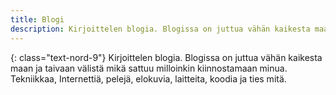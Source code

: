 ```yaml
---
title: Blogi
description: Kirjoittelen blogia. Blogissa on juttua vähän kaikesta maan ja taivaan välistä mikä sattuu milloinkin kiinnostamaan minua. Tekniikkaa, Internettiä, pelejä, elokuvia, laitteita, koodia ja ties mitä.
---
```


{: class="text-nord-9"}
Kirjoittelen blogia. Blogissa on juttua vähän kaikesta maan ja taivaan välistä mikä sattuu milloinkin kiinnostamaan minua. Tekniikkaa, Internettiä, pelejä, elokuvia, laitteita, koodia ja ties mitä.
